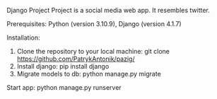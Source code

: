 Django Project
Project is a social media web app. It resembles twitter.

Prerequisites:
Python (version 3.10.9),
Django (version 4.1.7)

Installation:
1. Clone the repository to your local machine:
git clone https://github.com/PatrykAntonik/pazig/
2. Install django:
pip install django
3. Migrate models to db:
python manage.py migrate

Start app:
python manage.py runserver
